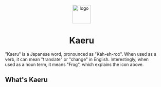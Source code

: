 <div align="center">
<img src="/Users/youning/ed-courses/kaeru/icon/kaeru_icon.png" 
alt="logo", width="60"></img>
</div>

<h1 style="text-align: center;">Kaeru</h1>
"Kaeru" is a Japanese word, pronounced as "Kah-eh-roo". When used as a verb, it can mean "translate" or "change" in English. Interestingly, when used as a noun term, it means "Frog", which explains the icon above.


## What's Kaeru




